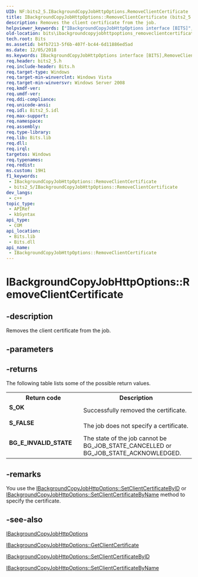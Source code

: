 ```yaml
---
UID: NF:bits2_5.IBackgroundCopyJobHttpOptions.RemoveClientCertificate
title: IBackgroundCopyJobHttpOptions::RemoveClientCertificate (bits2_5.h)
description: Removes the client certificate from the job.
helpviewer_keywords: ["IBackgroundCopyJobHttpOptions interface [BITS]","RemoveClientCertificate method","IBackgroundCopyJobHttpOptions.RemoveClientCertificate","IBackgroundCopyJobHttpOptions::RemoveClientCertificate","RemoveClientCertificate","RemoveClientCertificate method [BITS]","RemoveClientCertificate method [BITS]","IBackgroundCopyJobHttpOptions interface","bits.ibackgroundcopyjobhttpoptions_removeclientcertificate","bits2_5/IBackgroundCopyJobHttpOptions::RemoveClientCertificate"]
old-location: bits\ibackgroundcopyjobhttpoptions_removeclientcertificate.htm
tech.root: Bits
ms.assetid: b4fb7213-5f6b-407f-bc44-6d11886ed5ad
ms.date: 12/05/2018
ms.keywords: IBackgroundCopyJobHttpOptions interface [BITS],RemoveClientCertificate method, IBackgroundCopyJobHttpOptions.RemoveClientCertificate, IBackgroundCopyJobHttpOptions::RemoveClientCertificate, RemoveClientCertificate, RemoveClientCertificate method [BITS], RemoveClientCertificate method [BITS],IBackgroundCopyJobHttpOptions interface, bits.ibackgroundcopyjobhttpoptions_removeclientcertificate, bits2_5/IBackgroundCopyJobHttpOptions::RemoveClientCertificate
req.header: bits2_5.h
req.include-header: Bits.h
req.target-type: Windows
req.target-min-winverclnt: Windows Vista
req.target-min-winversvr: Windows Server 2008
req.kmdf-ver: 
req.umdf-ver: 
req.ddi-compliance: 
req.unicode-ansi: 
req.idl: Bits2_5.idl
req.max-support: 
req.namespace: 
req.assembly: 
req.type-library: 
req.lib: Bits.lib
req.dll: 
req.irql: 
targetos: Windows
req.typenames: 
req.redist: 
ms.custom: 19H1
f1_keywords:
 - IBackgroundCopyJobHttpOptions::RemoveClientCertificate
 - bits2_5/IBackgroundCopyJobHttpOptions::RemoveClientCertificate
dev_langs:
 - c++
topic_type:
 - APIRef
 - kbSyntax
api_type:
 - COM
api_location:
 - Bits.lib
 - Bits.dll
api_name:
 - IBackgroundCopyJobHttpOptions::RemoveClientCertificate
---
```


# IBackgroundCopyJobHttpOptions::RemoveClientCertificate


## -description

Removes the client certificate from the job.

## -parameters

## -returns

The following table lists some of the possible return values.

<table>
<tr>
<th>Return code</th>
<th>Description</th>
</tr>
<tr>
<td width="40%">
<dl>
<dt><b><b>S_OK</b></b></dt>
</dl>
</td>
<td width="60%">
Successfully removed the certificate.

</td>
</tr>
<tr>
<td width="40%">
<dl>
<dt><b><b>S_FALSE</b></b></dt>
</dl>
</td>
<td width="60%">
The job does not specify a certificate.

</td>
</tr>
<tr>
<td width="40%">
<dl>
<dt><b>BG_E_INVALID_STATE</b></dt>
</dl>
</td>
<td width="60%">
The state of the job cannot be BG_JOB_STATE_CANCELLED or BG_JOB_STATE_ACKNOWLEDGED.

</td>
</tr>
</table>

## -remarks

You use the <a href="/windows/desktop/api/bits2_5/nf-bits2_5-ibackgroundcopyjobhttpoptions-setclientcertificatebyid">IBackgroundCopyJobHttpOptions::SetClientCertificateByID</a> or <a href="/windows/desktop/api/bits2_5/nf-bits2_5-ibackgroundcopyjobhttpoptions-setclientcertificatebyname">IBackgroundCopyJobHttpOptions::SetClientCertificateByName</a> method to specify the certificate.

## -see-also

<a href="/windows/desktop/api/bits2_5/nn-bits2_5-ibackgroundcopyjobhttpoptions">IBackgroundCopyJobHttpOptions</a>



<a href="/windows/desktop/api/bits2_5/nf-bits2_5-ibackgroundcopyjobhttpoptions-getclientcertificate">IBackgroundCopyJobHttpOptions::GetClientCertificate</a>



<a href="/windows/desktop/api/bits2_5/nf-bits2_5-ibackgroundcopyjobhttpoptions-setclientcertificatebyid">IBackgroundCopyJobHttpOptions::SetClientCertificateByID</a>



<a href="/windows/desktop/api/bits2_5/nf-bits2_5-ibackgroundcopyjobhttpoptions-setclientcertificatebyname">IBackgroundCopyJobHttpOptions::SetClientCertificateByName</a>

